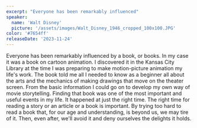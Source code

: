 ```yaml
---
excerpt: "Everyone has been remarkably influenced"
speaker:
  name: 'Walt Disney'
  picture: '/assets/images/Walt_Disney_1946_cropped_100x100.JPG'
color: '#7654ff'
releaseDate: '2023-11-24'
---
```

Everyone has been remarkably influenced by a book, or books. In my case it was a book on cartoon animation. I discovered it in the Kansas City Library at the time I was preparing to make motion-picture animation my life's work. The book told me all I needed to know as a beginner all about the arts and the mechanics of making drawings that move on the theater screen. From the basic information I could go on to develop my own way of movie storytelling. Finding that book was one of the most important and useful events in my life. It happened at just the right time. The right time for reading a story or an article or a book is important. By trying too hard to read a book that, for our age and understanding, is beyond us, we may tire of it. Then, even after, we'll avoid it and deny ourselves the delights it holds.
